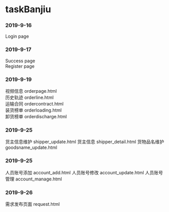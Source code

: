 # taskBanjiu

### 2019-9-16
  Login page
### 2019-9-17
  Success page<br/>
  Register page

### 2019-9-19
  视频信息 orderpage.html<br/>
  历史轨迹 orderline.html<br/>
  运输合同 ordercontract.html<br/>
  装货榜单 orderloading.html<br/>
  卸货榜单 orderdischarge.html<br/>
  
### 2019-9-25 
  货主信息维护 shipper_update.html
  货主信息 shipper_detail.html
  货物品名维护 goodsname_update.html

### 2019-9-25
  人员账号添加 account_add.html
  人员账号修改 account_update.html
  人员账号管理 account_manage.html

### 2019-9-26
  需求发布页面 request.html